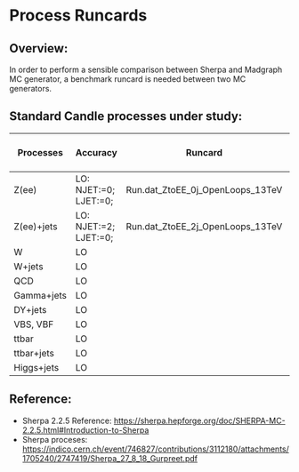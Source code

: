 # Process Runcards

## Overview:

   In order to perform a sensible comparison between Sherpa and Madgraph MC generator, a benchmark runcard is needed between two MC generators.

## Standard Candle processes under study:

   | Processes | Accuracy | Runcard | Madgraph Validation | Data (Rivet) Validation |  
   | --- | --- | --- | --- | --- |
   | Z(ee)      | LO: NJET:=0; LJET:=0; | Run.dat_ZtoEE_0j_OpenLoops_13TeV | | |
   | Z(ee)+jets | LO: NJET:=2; LJET:=0; | Run.dat_ZtoEE_2j_OpenLoops_13TeV | | |
   | W          | LO | | | |
   | W+jets     | LO | | | |  
   | QCD        | LO | | | |
   | Gamma+jets | LO | | | |
   | DY+jets    | LO | | | |
   | VBS, VBF   | LO | | | |
   | ttbar      | LO | | | |	
   | ttbar+jets | LO | | | |
   | Higgs+jets | LO | | | |

## Reference:

   - Sherpa 2.2.5 Reference: https://sherpa.hepforge.org/doc/SHERPA-MC-2.2.5.html#Introduction-to-Sherpa
   - Sherpa proceses: https://indico.cern.ch/event/746827/contributions/3112180/attachments/1705240/2747419/Sherpa_27_8_18_Gurpreet.pdf
